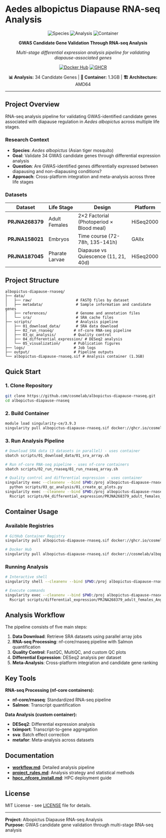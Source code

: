 # Aedes albopictus Diapause RNA-seq Analysis

<div align="center">

![Species](https://img.shields.io/badge/Species-Aedes%20albopictus-brightgreen?style=for-the-badge&logo=dna)
![Analysis](https://img.shields.io/badge/Analysis-RNA--seq-blue?style=for-the-badge&logo=chart-line)
![Container](https://img.shields.io/badge/Container-Ready-orange?style=for-the-badge&logo=docker)

**GWAS Candidate Gene Validation Through RNA-seq Analysis**

*Multi-stage differential expression analysis pipeline for validating diapause-associated genes*

[![Docker Hub](https://img.shields.io/badge/Docker%20Hub-cosmelab%2Falbopictus--diapause--rnaseq-2496ED?style=flat&logo=docker&logoColor=white)](https://hub.docker.com/r/cosmelab/albopictus-diapause-rnaseq)
[![GHCR](https://img.shields.io/badge/GHCR-ghcr.io%2Fcosmelab%2Falbopictus--diapause--rnaseq-181717?style=flat&logo=github&logoColor=white)](https://github.com/cosmelab/albopictus-diapause-rnaseq/pkgs/container/albopictus-diapause-rnaseq)

**📊 Analysis:** 34 Candidate Genes | **🐳 Container:** 1.3GB | **🏗️ Architecture:** AMD64

</div>

---

## Project Overview

RNA-seq analysis pipeline for validating GWAS-identified candidate genes associated with diapause regulation in *Aedes albopictus* across multiple life stages.

### Research Context

- **Species**: *Aedes albopictus* (Asian tiger mosquito)
- **Goal**: Validate 34 GWAS candidate genes through differential expression analysis
- **Question**: Are GWAS-identified genes differentially expressed between diapausing and non-diapausing conditions?
- **Approach**: Cross-platform integration and meta-analysis across three life stages

### Datasets

<div align="center">

| Dataset | Life Stage | Design | Platform |
|---------|------------|---------|----------|
| **PRJNA268379** | Adult Females | 2×2 Factorial (Photoperiod × Blood meal) | HiSeq2000 |
| **PRJNA158021** | Embryos | Time course (72-78h, 135-141h) | GAIIx |
| **PRJNA187045** | Pharate Larvae | Diapause vs Quiescence (11, 21, 40d) | HiSeq2000 |

</div>

## Project Structure

```
albopictus-diapause-rnaseq/
├── data/
│   ├── raw/                    # FASTQ files by dataset
│   ├── metadata/               # Sample information and candidate genes
│   ├── references/             # Genome and annotation files
│   └── sra/                    # SRA cache files
├── scripts/                    # Analysis pipeline
│   ├── 01_download_data/       # SRA data download
│   ├── 02_run_rnaseq/         # nf-core RNA-seq pipeline
│   ├── 03_qc_analysis/        # Quality control
│   ├── 04_differential_expression/ # DESeq2 analysis
│   └── 05_visualization/      # Publication figures
├── logs/                      # Job logs
├── output/                    # Pipeline outputs
└── albopictus-diapause-rnaseq.sif # Analysis container (1.3GB)
```

## Quick Start

### 1. Clone Repository
```bash
git clone https://github.com/cosmelab/albopictus-diapause-rnaseq.git
cd albopictus-diapause-rnaseq
```

### 2. Build Container
```bash
module load singularity-ce/3.9.3
singularity pull albopictus-diapause-rnaseq.sif docker://ghcr.io/cosmelab/albopictus-diapause-rnaseq:latest
```

### 3. Run Analysis Pipeline
```bash
# Download SRA data (3 datasets in parallel) - uses container
sbatch scripts/01_download_data/01_sra_array.sh

# Run nf-core RNA-seq pipeline - uses nf-core containers
sbatch scripts/02_run_rnaseq/01_run_rnaseq_array.sh

# Quality control and differential expression - uses container
singularity exec --cleanenv --bind $PWD:/proj albopictus-diapause-rnaseq.sif \
  python scripts/03_qc_analysis/01_create_qc_plots.py
singularity exec --cleanenv --bind $PWD:/proj albopictus-diapause-rnaseq.sif \
  Rscript scripts/04_differential_expression/PRJNA268379_adult_females_Angela_DESeq.R
```

## Container Usage

### Available Registries
```bash
# GitHub Container Registry
singularity pull albopictus-diapause-rnaseq.sif docker://ghcr.io/cosmelab/albopictus-diapause-rnaseq:latest

# Docker Hub
singularity pull albopictus-diapause-rnaseq.sif docker://cosmelab/albopictus-diapause-rnaseq:latest
```

### Running Analysis
```bash
# Interactive shell
singularity shell --cleanenv --bind $PWD:/proj albopictus-diapause-rnaseq.sif

# Execute commands
singularity exec --cleanenv --bind $PWD:/proj albopictus-diapause-rnaseq.sif \
  Rscript scripts/differential_expression/PRJNA268379_adult_females_Angela_DESeq.R
```

## Analysis Workflow

The pipeline consists of five main steps:

1. **Data Download**: Retrieve SRA datasets using parallel array jobs
2. **RNA-seq Processing**: nf-core/rnaseq pipeline with Salmon quantification
3. **Quality Control**: FastQC, MultiQC, and custom QC plots
4. **Differential Expression**: DESeq2 analysis per dataset
5. **Meta-Analysis**: Cross-platform integration and candidate gene ranking

## Key Tools

**RNA-seq Processing (nf-core containers):**
- **nf-core/rnaseq**: Standardized RNA-seq pipeline
- **Salmon**: Transcript quantification

**Data Analysis (custom container):**
- **DESeq2**: Differential expression analysis
- **tximport**: Transcript-to-gene aggregation
- **sva**: Batch effect correction
- **metafor**: Meta-analysis across datasets

## Documentation

- **[workflow.md](workflow.md)**: Detailed analysis pipeline
- **[project_rules.md](project_rules.md)**: Analysis strategy and statistical methods
- **[hpcc_nfcore_install.md](hpcc_nfcore_install.md)**: HPC deployment guide

## License

MIT License - see [LICENSE](LICENSE) file for details.

---

**Project:** Albopictus Diapause RNA-seq Analysis  
**Purpose:** GWAS candidate gene validation through multi-stage RNA-seq analysis